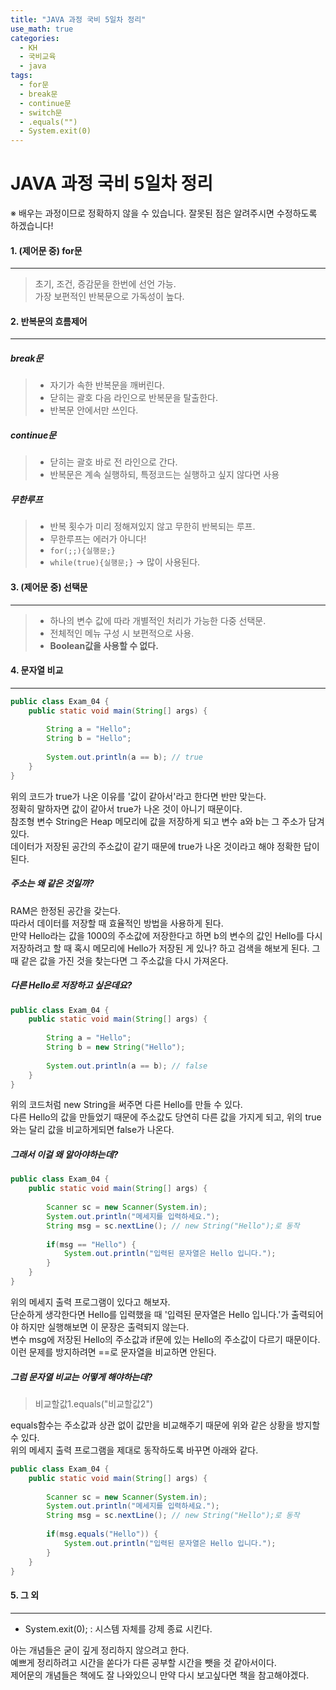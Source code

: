 ```yaml
---
title: "JAVA 과정 국비 5일차 정리"
use_math: true
categories:
  - KH
  - 국비교육
  - java
tags:
  - for문
  - break문
  - continue문
  - switch문
  - .equals("")
  - System.exit(0)
---
```



# JAVA 과정 국비 5일차 정리  
※ 배우는 과정이므로 정확하지 않을 수 있습니다. 잘못된 점은 알려주시면 수정하도록 하겠습니다!  




#### 1. (제어문 중) for문  
---

> 초기, 조건, 증감문을 한번에 선언 가능.  
> 가장 보편적인 반복문으로 가독성이 높다.  



#### 2. 반복문의 흐름제어  
---

##### break문  

> * 자기가 속한 반복문을 깨버린다.  
> * 닫히는 괄호 다음 라인으로 반복문을 탈출한다.  
> * 반복문 안에서만 쓰인다.  

##### continue문  

> * 닫히는 괄호 바로 전 라인으로 간다.  
> * 반복문은 계속 실행하되, 특정코드는 실행하고 싶지 않다면 사용  

##### 무한루프  

> + 반복 횟수가 미리 정해져있지 않고 무한히 반복되는 루프.  
> + 무한루프는 에러가 아니다!  
> + `for(;;){실행문;}`  
> + `while(true){실행문;}` -> 많이 사용된다.  



#### 3. (제어문 중) 선택문  
---

> * 하나의 변수 값에 따라 개별적인 처리가 가능한 다중 선택문.  
> * 전체적인 메뉴 구성 시 보편적으로 사용.  
> * **Boolean값을 사용할 수 없다.**  



#### 4. 문자열 비교  
---

```java
public class Exam_04 {
	public static void main(String[] args) {
		
		String a = "Hello";
		String b = "Hello";
		
		System.out.println(a == b); // true
	}
}
```

위의 코드가 true가 나온 이유를 '값이 같아서'라고 한다면 반만 맞는다.  
정확히 말하자면 값이 같아서 true가 나온 것이 아니기 때문이다.  
참조형 변수 String은 Heap 메모리에 값을 저장하게 되고 변수 a와 b는 그 주소가 담겨있다.  
데이터가 저장된 공간의 주소값이 같기 때문에 true가 나온 것이라고 해야 정확한 답이 된다.  

##### 주소는 왜 같은 것일까?  
RAM은 한정된 공간을 갖는다.   
따라서 데이터를 저장할 때 효율적인 방법을 사용하게 된다.  
만약 Hello라는 값을 1000의 주소값에 저장한다고 하면 b의 변수의 값인 Hello를 다시 저장하려고 할 때 혹시 메모리에 Hello가 저장된 게 있나? 하고 검색을 해보게 된다. 그때 같은 값을 가진 것을 찾는다면 그 주소값을 다시 가져온다.  

##### 다른 Hello로 저장하고 싶은데요?  

```java
public class Exam_04 {
	public static void main(String[] args) {
		
		String a = "Hello";
		String b = new String("Hello");
		
		System.out.println(a == b); // false
	}
}
```

위의 코드처럼 new String을 써주면 다른 Hello를 만들 수 있다.  
다른 Hello의 값을 만들었기 때문에 주소값도 당연히 다른 값을 가지게 되고, 위의 true와는 달리 값을 비교하게되면 false가 나온다.  

##### 그래서 이걸 왜 알아야하는데?  

```java
public class Exam_04 {
	public static void main(String[] args) {
		
		Scanner sc = new Scanner(System.in);
		System.out.println("메세지를 입력하세요.");
		String msg = sc.nextLine(); // new String("Hello");로 동작
		
		if(msg == "Hello") {
			System.out.println("입력된 문자열은 Hello 입니다.");
		}
	}
}
```

위의 메세지 출력 프로그램이 있다고 해보자.  
단순하게 생각한다면 Hello를 입력했을 때 '입력된 문자열은 Hello 입니다.'가 출력되어야 하지만 실행해보면 이 문장은 출력되지 않는다.  
변수 msg에 저장된 Hello의 주소값과 if문에 있는 Hello의 주소값이 다르기 때문이다.  
이런 문제를 방지하려면 ==로 문자열을 비교하면 안된다.  

##### 그럼 문자열 비교는 어떻게 해야하는데?

> 비교할값1.equals("비교할값2")

equals함수는 주소값과 상관 없이 값만을 비교해주기 때문에 위와 같은 상황을 방지할 수 있다.  
위의 메세지 출력 프로그램을 제대로 동작하도록 바꾸면 아래와 같다.  

```java
public class Exam_04 {
	public static void main(String[] args) {
		
		Scanner sc = new Scanner(System.in);
		System.out.println("메세지를 입력하세요.");
		String msg = sc.nextLine(); // new String("Hello");로 동작
		
		if(msg.equals("Hello")) {
			System.out.println("입력된 문자열은 Hello 입니다.");
		}
	}
}
```



#### 5. 그 외
---

* System.exit(0); : 시스템 자체를 강제 종료 시킨다.  






아는 개념들은 굳이 깊게 정리하지 않으려고 한다.  
예쁘게 정리하려고 시간을 쏟다가 다른 공부할 시간을 뺏을 것 같아서이다.  
제어문의 개념들은 책에도 잘 나와있으니 만약 다시 보고싶다면 책을 참고해야겠다.  

